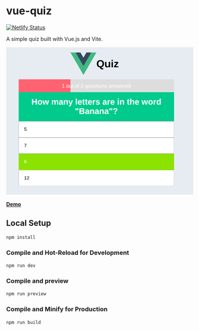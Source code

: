 # vue-quiz
[![Netlify Status](https://api.netlify.com/api/v1/badges/c3755f9b-04ac-4747-a2ec-4e66479f0555/deploy-status)](https://app.netlify.com/sites/super-cool-site-by-smissaertj/deploys)

A simple quiz built with Vue.js and Vite.

![Screenshot](screenshot.png)

[**Demo**](https://super-cool-site-by-smissaertj.netlify.app/)  


## Local Setup

```sh
npm install
```

### Compile and Hot-Reload for Development

```sh
npm run dev
```

### Compile and preview
```sh
npm run preview
```

### Compile and Minify for Production

```sh
npm run build
```
